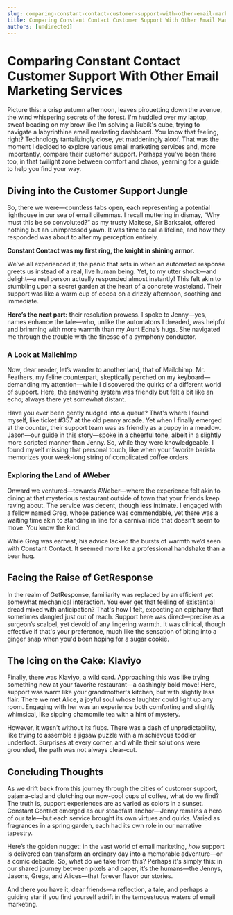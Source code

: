 ```yaml
---
slug: comparing-constant-contact-customer-support-with-other-email-marketing-services
title: Comparing Constant Contact Customer Support With Other Email Marketing Services
authors: [undirected]
---
```



# Comparing Constant Contact Customer Support With Other Email Marketing Services

Picture this: a crisp autumn afternoon, leaves pirouetting down the avenue, the wind whispering secrets of the forest. I'm huddled over my laptop, sweat beading on my brow like I'm solving a Rubik's cube, trying to navigate a labyrinthine email marketing dashboard. You know that feeling, right? Technology tantalizingly close, yet maddeningly aloof. That was the moment I decided to explore various email marketing services and, more importantly, compare their customer support. Perhaps you’ve been there too, in that twilight zone between comfort and chaos, yearning for a guide to help you find your way.

## Diving into the Customer Support Jungle

So, there we were—countless tabs open, each representing a potential lighthouse in our sea of email dilemmas. I recall muttering in dismay, “Why must this be so convoluted?” as my trusty Maltese, Sir Barksalot, offered nothing but an unimpressed yawn. It was time to call a lifeline, and how they responded was about to alter my perception entirely.

**Constant Contact was my first ring, the knight in shining armor.**

We’ve all experienced it, the panic that sets in when an automated response greets us instead of a real, live human being. Yet, to my utter shock—and delight—a real person actually responded almost instantly! This felt akin to stumbling upon a secret garden at the heart of a concrete wasteland. Their support was like a warm cup of cocoa on a drizzly afternoon, soothing and immediate.

**Here’s the neat part:** their resolution prowess. I spoke to Jenny—yes, names enhance the tale—who, unlike the automatons I dreaded, was helpful and brimming with more warmth than my Aunt Edna’s hugs. She navigated me through the trouble with the finesse of a symphony conductor.

### A Look at Mailchimp

Now, dear reader, let’s wander to another land, that of Mailchimp. Mr. Feathers, my feline counterpart, skeptically perched on my keyboard—demanding my attention—while I discovered the quirks of a different world of support. Here, the answering system was friendly but felt a bit like an echo; always there yet somewhat distant.

Have you ever been gently nudged into a queue? That's where I found myself, like ticket #357 at the old penny arcade. Yet when I finally emerged at the counter, their support team was as friendly as a puppy in a meadow. Jason—our guide in this story—spoke in a cheerful tone, albeit in a slightly more scripted manner than Jenny. So, while they were knowledgeable, I found myself missing that personal touch, like when your favorite barista memorizes your week-long string of complicated coffee orders.

### Exploring the Land of AWeber

Onward we ventured—towards AWeber—where the experience felt akin to dining at that mysterious restaurant outside of town that your friends keep raving about. The service was decent, though less intimate. I engaged with a fellow named Greg, whose patience was commendable, yet there was a waiting time akin to standing in line for a carnival ride that doesn’t seem to move. You know the kind.

While Greg was earnest, his advice lacked the bursts of warmth we’d seen with Constant Contact. It seemed more like a professional handshake than a bear hug.

## Facing the Raise of GetResponse

In the realm of GetResponse, familiarity was replaced by an efficient yet somewhat mechanical interaction. You ever get that feeling of existential dread mixed with anticipation? That's how I felt, expecting an epiphany that sometimes dangled just out of reach. Support here was direct—precise as a surgeon’s scalpel, yet devoid of any lingering warmth. It was clinical, though effective if that's your preference, much like the sensation of biting into a ginger snap when you'd been hoping for a sugar cookie.

## The Icing on the Cake: Klaviyo

Finally, there was Klaviyo, a wild card. Approaching this was like trying something new at your favorite restaurant—a dashingly bold move! Here, support was warm like your grandmother's kitchen, but with slightly less flair. There we met Alice, a joyful soul whose laughter could light up any room. Engaging with her was an experience both comforting and slightly whimsical, like sipping chamomile tea with a hint of mystery.

However, it wasn't without its flubs. There was a dash of unpredictability, like trying to assemble a jigsaw puzzle with a mischievous toddler underfoot. Surprises at every corner, and while their solutions were grounded, the path was not always clear-cut.

## Concluding Thoughts

As we drift back from this journey through the cities of customer support, pajama-clad and clutching our now-cool cups of coffee, what do we find? The truth is, support experiences are as varied as colors in a sunset. Constant Contact emerged as our steadfast anchor—Jenny remains a hero of our tale—but each service brought its own virtues and quirks. Varied as fragrances in a spring garden, each had its own role in our narrative tapestry.

Here’s the golden nugget: in the vast world of email marketing, *how* support is delivered can transform an ordinary day into a memorable adventure—or a comic debacle. So, what do we take from this? Perhaps it's simply this: in our shared journey between pixels and paper, it’s the humans—the Jennys, Jasons, Gregs, and Alices—that forever flavor our stories.

And there you have it, dear friends—a reflection, a tale, and perhaps a guiding star if you find yourself adrift in the tempestuous waters of email marketing.